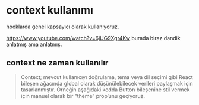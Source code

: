 # context kullanımı
hooklarda genel kapsayıcı olarak kullanıyoruz.

https://www.youtube.com/watch?v=6jUG9Xgr4Kw burada biraz dandik anlatmış ama anlatmış.

## context ne zaman kullanılır
> Context; mevcut kullanıcıyı doğrulama, tema veya dil seçimi gibi React bileşen ağacında global olarak düşünülebilecek verileri paylaşmak için tasarlanmıştır. Örneğin aşağıdaki kodda Button bileşenine stil vermek için manuel olarak bir “theme” prop’unu geçiyoruz.
